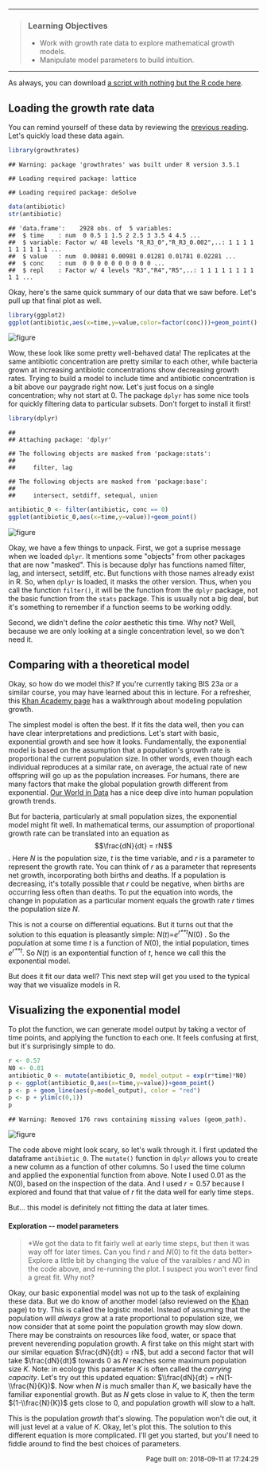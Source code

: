 ------------------------------------------------------------------------

> ### Learning Objectives
>
> -   Work with growth rate data to explore mathematical growth models.
> -   Manipulate model parameters to build intuition.

------------------------------------------------------------------------

As always, you can download [a script with nothing but the R code here](../scripts/E-02-growth-rate-models.R).

Loading the growth rate data
----------------------------

You can remind yourself of these data by reviewing the [previous reading](../readings/E-01-growth-rates). Let's quickly load these data again.

``` r
library(growthrates)
```

    ## Warning: package 'growthrates' was built under R version 3.5.1

    ## Loading required package: lattice

    ## Loading required package: deSolve

``` r
data(antibiotic)
str(antibiotic)
```

    ## 'data.frame':    2928 obs. of  5 variables:
    ##  $ time    : num  0 0.5 1 1.5 2 2.5 3 3.5 4 4.5 ...
    ##  $ variable: Factor w/ 48 levels "R_R3_0","R_R3_0.002",..: 1 1 1 1 1 1 1 1 1 1 ...
    ##  $ value   : num  0.00881 0.00981 0.01281 0.01781 0.02281 ...
    ##  $ conc    : num  0 0 0 0 0 0 0 0 0 0 ...
    ##  $ repl    : Factor w/ 4 levels "R3","R4","R5",..: 1 1 1 1 1 1 1 1 1 1 ...

Okay, here's the same quick summary of our data that we saw before. Let's pull up that final plot as well.

``` r
library(ggplot2)
ggplot(antibiotic,aes(x=time,y=value,color=factor(conc)))+geom_point()
```

![figure](E-02-growth-rate-models_files/figure-markdown_github/unnamed-chunk-3-1.png)

Wow, these look like some pretty well-behaved data! The replicates at the same antibiotic concentration are pretty similar to each other, while bacteria grown at increasing antibiotic concentrations show decreasing growth rates. Trying to build a model to include time and antibiotic concentration is a bit above our paygrade right now. Let's just focus on a single concentration; why not start at 0. The package `dplyr` has some nice tools for quickly filtering data to particular subsets. Don't forget to install it first!

``` r
library(dplyr)
```

    ## 
    ## Attaching package: 'dplyr'

    ## The following objects are masked from 'package:stats':
    ## 
    ##     filter, lag

    ## The following objects are masked from 'package:base':
    ## 
    ##     intersect, setdiff, setequal, union

``` r
antibiotic_0 <- filter(antibiotic, conc == 0)
ggplot(antibiotic_0,aes(x=time,y=value))+geom_point()
```

![figure](E-02-growth-rate-models_files/figure-markdown_github/unnamed-chunk-4-1.png)

Okay, we have a few things to unpack. First, we got a suprise message when we loaded `dplyr`. It mentions some "objects" from other packages that are now "masked". This is because dplyr has functions named filter, lag, and intersect, setdiff, etc. But functions with those names already exist in R. So, when `dplyr` is loaded, it masks the other version. Thus, when you call the function `filter()`, it will be the function from the `dplyr` package, not the basic function from the `stats` package. This is usually not a big deal, but it's something to remember if a function seems to be working oddly.

Second, we didn't define the *color* aesthetic this time. Why not? Well, because we are only looking at a single concentration level, so we don't need it.

Comparing with a theoretical model
----------------------------------

Okay, so how do we model this? If you're currently taking BIS 23a or a similar course, you may have learned about this in lecture. For a refresher, this [Khan Academy page](https://www.khanacademy.org/science/biology/ecology/population-growth-and-regulation/a/exponential-logistic-growth) has a walkthrough about modeling population growth.

The simplest model is often the best. If it fits the data well, then you can have clear interpretations and predictions. Let's start with basic, exponential growth and see how it looks. Fundamentally, the exponential model is based on the assumption that a population's growth rate is proportional the current population size. In other words, even though each individual reproduces at a similar rate, on average, the actual rate of new offspring will go up as the population increases. For humans, there are many factors that make the global population growth different from exponential.
[Our World in Data](https://ourworldindata.org/world-population-growth) has a nice deep dive into human population growth trends.

But for bacteria, particularly at small population sizes, the exponential model might fit well. In mathematical terms, our assumption of proportional growth rate can be translated into an equation as
$$\frac{dN}{dt} = rN$$
. Here
*N*
 is the population size,
*t*
 is the time variable, and
*r*
 is a parameter to represent the growth rate. You can think of
*r*
 as a parameter that represents net growth, incorporating both births and deaths. If a population is decreasing, it's totally possible that *r* could be negative, when births are occurring less often than deaths. To put the equation into words, the change in population as a particular moment equals the growth rate *r* times the population size *N*.

This is not a course on differential equations. But it turns out that the solution to this equation is pleasantly simple:
*N*(*t*)=*e*<sup>*r**t*</sup>*N*(0)
. So the population at some time *t* is a function of *N*(0), the intial population, times *e*<sup>*r**t*</sup>. So *N*(*t*) is an expontential function of *t*, hence we call this the exponential model.

But does it fit our data well? This next step will get you used to the typical way that we visualize models in R.

Visualizing the exponential model
---------------------------------

To plot the function, we can generate model output by taking a vector of time points, and applying the function to each one. It feels confusing at first, but it's surprisingly simple to do.

``` r
r <- 0.57
N0 <- 0.01
antibiotic_0 <- mutate(antibiotic_0, model_output = exp(r*time)*N0)
p <- ggplot(antibiotic_0,aes(x=time,y=value))+geom_point()
p <- p + geom_line(aes(y=model_output), color = "red")
p <- p + ylim(c(0,1))
p
```

    ## Warning: Removed 176 rows containing missing values (geom_path).

![figure](E-02-growth-rate-models_files/figure-markdown_github/unnamed-chunk-5-1.png)

The code above might look scary, so let's walk through it. I first updated the dataframe `antibiotic_0`. The `mutate()` function in `dplyr` allows you to create a new column as a function of other columns. So I used the time column and applied the exponential function from above. Note I used 0.01 as the *N*(0), based on the inspection of the data. And I used *r* = 0.57 because I explored and found that that value of *r* fit the data well for early time steps.

But... this model is definitely not fitting the data at later times.

#### Exploration -- model parameters

> \*We got the data to fit fairly well at early time steps, but then it was way off for later times. Can you find *r* and *N*(0) to fit the data better&gt; Explore a little bit by changing the value of the varaibles *r* and *N*0 in the code above, and re-running the plot. I suspect you won't ever find a great fit. Why not?

Okay, our basic exponential model was not up to the task of explaining these data. But we do know of another model (also reviewed on the [Khan](https://www.khanacademy.org/science/biology/ecology/population-growth-and-regulation/a/exponential-logistic-growth) page) to try. This is called the logistic model. Instead of assuming that the population will *always* grow at a rate proportional to population size, we now consider that at some point the population growth may slow down. There may be constraints on resources like food, water, or space that prevent neverending population growth. A first take on this might start with our similar equation $\frac{dN}{dt} = rN$, but add a second factor that will take $\frac{dN}{dt}$ towards 0 as *N* reaches some maximum population size *K*. Note: in ecology this parameter *K* is often called the *carrying capacity*. Let's try out this updated equation: $\\frac{dN}{dt} = rN(1-\\frac{N}{K})$. Now when *N* is much smaller than *K*, we basically have the familiar exponential growth. But as *N* gets close in value to *K*, then the term $(1-\\frac{N}{K})$ gets close to 0, and population growth will slow to a halt.

This is the population *growth* that's slowing. The population won't die out, it will just level at a value of *K*. Okay, let's plot this. The solution to this different equation is more complicated. I'll get you started, but you'll need to fiddle around to find the best choices of parameters.

<p style="text-align: right; font-size: small;">
Page built on: 2018-09-11 at 17:24:29
</p>
